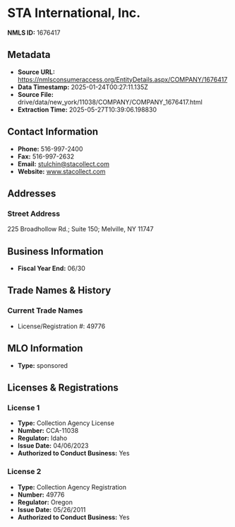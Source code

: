 # STA International, Inc.

**NMLS ID:** 1676417

## Metadata
- **Source URL:** https://nmlsconsumeraccess.org/EntityDetails.aspx/COMPANY/1676417
- **Data Timestamp:** 2025-01-24T00:27:11.135Z
- **Source File:** drive/data/new_york/11038/COMPANY/COMPANY_1676417.html
- **Extraction Time:** 2025-05-27T10:39:06.198830

## Contact Information
- **Phone:** 516-997-2400
- **Fax:** 516-997-2632
- **Email:** stulchin@stacollect.com
- **Website:** www.stacollect.com

## Addresses
### Street Address
225 Broadhollow Rd.; Suite 150; Melville, NY 11747

## Business Information
- **Fiscal Year End:** 06/30

## Trade Names & History
### Current Trade Names
- License/Registration #: 49776

## MLO Information
- **Type:** sponsored

## Licenses & Registrations

### License 1
- **Type:** Collection Agency License
- **Number:** CCA-11038
- **Regulator:** Idaho
- **Issue Date:** 04/06/2023
- **Authorized to Conduct Business:** Yes

### License 2
- **Type:** Collection Agency Registration
- **Number:** 49776
- **Regulator:** Oregon
- **Issue Date:** 05/26/2011
- **Authorized to Conduct Business:** Yes
